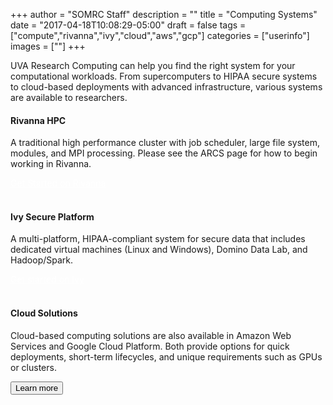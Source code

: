 +++
author = "SOMRC Staff"
description = ""
title = "Computing Systems"
date = "2017-04-18T10:08:29-05:00"
draft = false
tags = ["compute","rivanna","ivy","cloud","aws","gcp"]
categories = ["userinfo"]
images = [""]
+++

<p class=lead>UVA Research Computing can help you find the right system for your computational workloads. 
From supercomputers to HIPAA secure systems to cloud-based deployments with advanced infrastructure,
various systems are available to researchers.</p>

<div class = "card-group">
<div class="card">
  <div class="card-block">
    <h4 class="card-title">Rivanna HPC</h4>
      <p class="card-text">A traditional high performance cluster with job scheduler, large file system, modules, and MPI processing. Please see the ARCS page for how to begin working in Rivanna.</p>
      <a href="http://arcs.virginia.edu/rivanna" target="_new" class="btn btn-warning" style="color:white">Get Started on Rivanna</a>
  </div>
</div>
</div>

<br>

<div class = "card-group">
  <div class="card">
    <div class="card-block">
      <h4 class="card-title">Ivy Secure Platform</h4>
        <p class="card-text">A multi-platform, HIPAA-compliant system for secure data that includes dedicated virtual machines (Linux and Windows), Domino Data Lab, and Hadoop/Spark.</p>
        <a href="/userinfo/ivy/" class="btn btn-warning" style="color:white;">Get started on Ivy</a>
    </div>
  </div>
</div>

<br>

<div class = "card-group">
  <div class="card">
    <div class="card-block">
      <h4 class="card-title">Cloud Solutions</h4>
        <p class="card-text">
        Cloud-based computing solutions are also available in Amazon Web Services and Google Cloud Platform. Both provide options for quick deployments, short-term lifecycles, and unique requirements such as GPUs or clusters.
        </p>
      <a href="/service/cloud/" class="card-link"><button class="btn btn-warning">Learn more</button></a>
    </div>
  </div>
</div>

